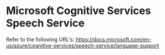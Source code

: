 # Microsoft Cognitive Services Speech Service
Refer to the following URL's:
https://docs.microsoft.com/en-us/azure/cognitive-services/speech-service/language-support
